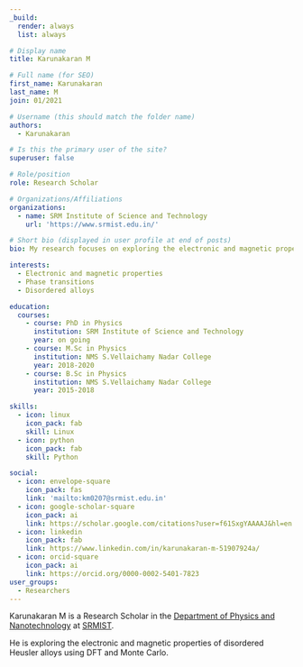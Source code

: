 ```yaml
---
_build:
  render: always
  list: always

# Display name
title: Karunakaran M

# Full name (for SEO)
first_name: Karunakaran
last_name: M
join: 01/2021

# Username (this should match the folder name)
authors:
  - Karunakaran

# Is this the primary user of the site?
superuser: false

# Role/position
role: Research Scholar

# Organizations/Affiliations
organizations:
  - name: SRM Institute of Science and Technology
    url: 'https://www.srmist.edu.in/'

# Short bio (displayed in user profile at end of posts)
bio: My research focuses on exploring the electronic and magnetic properties of disordered Heusler alloys.

interests:
  - Electronic and magnetic properties
  - Phase transitions
  - Disordered alloys

education:
  courses:
    - course: PhD in Physics
      institution: SRM Institute of Science and Technology
      year: on going
    - course: M.Sc in Physics
      institution: NMS S.Vellaichamy Nadar College
      year: 2018-2020
    - course: B.Sc in Physics
      institution: NMS S.Vellaichamy Nadar College
      year: 2015-2018

skills:
  - icon: linux
    icon_pack: fab
    skill: Linux
  - icon: python
    icon_pack: fab
    skill: Python

social:
  - icon: envelope-square
    icon_pack: fas
    link: 'mailto:km0207@srmist.edu.in'
  - icon: google-scholar-square
    icon_pack: ai
    link: https://scholar.google.com/citations?user=f61SxgYAAAAJ&hl=en
  - icon: linkedin
    icon_pack: fab
    link: https://www.linkedin.com/in/karunakaran-m-51907924a/
  - icon: orcid-square
    icon_pack: ai
    link: https://orcid.org/0000-0002-5401-7823
user_groups:
  - Researchers
---
```


Karunakaran M is a Research Scholar in the [Department of Physics and Nanotechnology](https://www.srmist.edu.in/department/department-of-physics-and-nanotechnology/) at [SRMIST](https://www.srmist.edu.in).

He is exploring the electronic and magnetic properties of disordered Heusler alloys using DFT and Monte Carlo.
